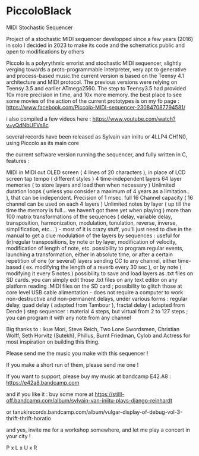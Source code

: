 # PiccoloBlack
MIDI Stochastic Sequencer

Project of a stochastic MIDI sequencer developped since a few years (2016) in solo
I decided in 2023 to make its code and the schematics public and open to modifications by others

Piccolo is a polyrythmic errorist and stochastic MIDI sequencer, slightly verging towards a proto-programmable interpreter, very apt to generative and process-based music.the current version is based on the Teensy 4.1 architecture and MIDI protocol.    The previous versions  were relying on Teensy 3.5 and earlier ATmega2560.   The step to Teensy3.5 had provided 10x more precision in time, and 10x more memory.   the best place to see some movies of the action of the current prototypes is on my fb page : https://www.facebook.com/Piccolo-MIDI-sequencer-230847087794581/ 

i also compiled a few videos here : https://www.youtube.com/watch?v=yQdNbUFVs8c

several records have been released as Sylvain van iniitu or 4LLP4 CH1N0, using Piccolo as its main core

the current software version running the sequencer, and fully written in C, features :

MIDI in
MIDI out
OLED screen ( 4 lines of 20 characters ), in place of LCD screen
tap tempo ( different styles )
4 time-independent layers
64 layer memories ( to store layers and load then when necessary )
Unlimited duration loops ( unless you consider a maximum of 4 years as a limitation.. ), that can be independent.   Precision of 1 msec.  full 16 Channel capacity ( 16 channel can be used on each 4 layers )
Unlimited notes by layer ( up till the time the memory is full… we haven’t got there yet when playing )
more than 100 matrix transformations of the sequences ( delay, variable delay, transposition, harmonization, modulation, tonulation, reverse, inverse, simplification, etc... ) - most of it is crazy stuff, you'll just need to dive in the manual to get a clue
modulation of the layers by sequences : useful for (ir)regular transpositions, by note or by layer, modification of velocity, modification of length of note, etc.
possibility to program regular events, launching a transformation, either in absolute time, or after a certain repetition of one (or several) layers
sending CC to any channel, either time-based ( ex. modifying the length of a reverb every 30 sec ), or by note ( modifying it every 5 notes )
possibility to save and load layers as .txt files on SD cards. you can simply edit those .txt files on any text editor on any platform
reading .MIDI files on the SD card ; possibility to glitch those at core level
USB cable alimentation - does not require a computer to work
non-destructive and non-permanent delays, under various forms : regular delay, quad delay ( adapted from Tambour ), fractal delay ( adapted from Dende )
step sequencer : material 4 steps, but virtual from 2 to 127 steps ; you can program it with any note from any channel

Big thanks to : Ikue Mori, Steve Reich, Two Lone Swordsmen, Christian Wolff, Seth Horvitz (Sutekh), Phillus, Burnt Friedman, Cylob and Actress for most inspiration on building this thing.

Please send me the music you make with this sequencer !

If you make a short run of them, please send me one !

If you want to support, please buy my music at bandcamp E42.A8 : https://e42a8.bandcamp.com 

and if you like it : buy some more at https://stilll-off.bandcamp.com/album/sylvain-van-iniitu-plays-django-reinhardt 

or tanukirecords.bandcamp.com/album/vulgar-display-of-debug-vol-3-thrift-thrift-horatio

and yes, invite me for a workshop somewhere, and let me play a concert in your city ! 

P x L x U x R




